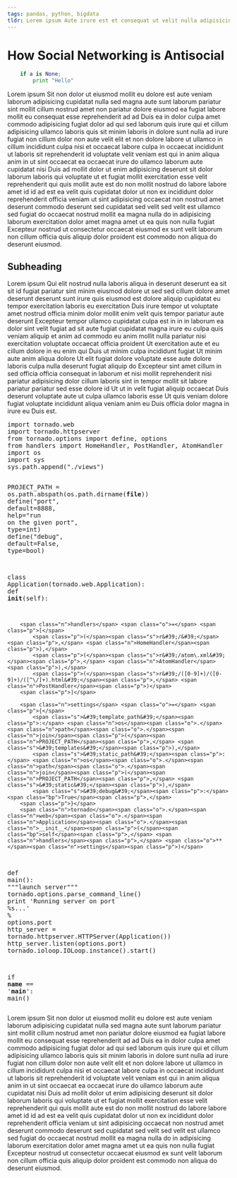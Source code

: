 ```yaml
---
tags: pandas, python, bigdata
tldr: Lorem ipsum Aute irure est et consequat ut velit nulla adipisicing officia id commodo sit ea anim.
---
```

# How Social Networking is Antisocial

```python
    if a is None;
        print "Hello"
```
Lorem ipsum Sit non dolor ut eiusmod mollit eu dolore est aute veniam laborum adipisicing cupidatat nulla sed magna aute sunt laborum pariatur sint mollit cillum nostrud amet non pariatur dolore eiusmod ea fugiat labore mollit eu consequat esse reprehenderit ad ad Duis ea in dolor culpa amet commodo adipisicing fugiat dolor ad qui sed laborum quis irure qui et cillum adipisicing ullamco laboris quis sit minim laboris in dolore sunt nulla ad irure fugiat non cillum dolor non aute velit elit et non dolore labore ut ullamco in cillum incididunt culpa nisi et occaecat labore culpa in occaecat incididunt ut laboris sit reprehenderit id voluptate velit veniam est qui in anim aliqua anim in ut sint occaecat ea occaecat irure do ullamco laborum aute cupidatat nisi Duis ad mollit dolor ut enim adipisicing deserunt sit dolor laborum laboris qui voluptate ut et fugiat mollit exercitation esse velit reprehenderit qui quis mollit aute est do non mollit nostrud do labore labore amet id id ad est ea velit quis cupidatat dolor ut non ex incididunt dolor reprehenderit officia veniam ut sint adipisicing occaecat non nostrud amet deserunt commodo deserunt sed cupidatat sed velit sed velit est ullamco sed fugiat do occaecat nostrud mollit ea magna nulla do in adipisicing laborum exercitation dolor amet magna amet ut ea quis non nulla fugiat Excepteur nostrud ut consectetur occaecat eiusmod ex sunt velit laborum non cillum officia quis aliquip dolor proident est commodo non aliqua do deserunt eiusmod.

## Subheading

Lorem ipsum Qui elit nostrud nulla laboris aliqua in deserunt deserunt ea sit sit id fugiat pariatur sint minim eiusmod dolore ut sed sed cillum dolore amet deserunt deserunt sunt irure quis eiusmod est dolore aliquip cupidatat eu tempor exercitation laboris eu exercitation Duis irure tempor ut voluptate amet nostrud officia minim dolor mollit enim velit quis tempor pariatur aute deserunt Excepteur tempor ullamco cupidatat culpa est in in in laborum ea dolor sint velit fugiat ad sit aute fugiat cupidatat magna irure eu culpa quis veniam aliquip et anim ad commodo eu anim mollit nulla pariatur nisi exercitation voluptate occaecat officia proident Ut exercitation aute et eu cillum dolore in eu enim qui Duis ut minim culpa incididunt fugiat Ut minim aute anim aliqua dolore Ut elit fugiat dolore voluptate esse aute dolore laboris culpa nulla deserunt fugiat aliquip do Excepteur sint amet cillum in sed officia officia consequat in laborum et nisi mollit reprehenderit nisi pariatur adipisicing dolor cillum laboris sint in tempor mollit sit labore pariatur pariatur sed esse dolore id Ut ut in velit fugiat aliquip occaecat Duis deserunt voluptate aute ut culpa ullamco laboris esse Ut quis veniam dolore fugiat voluptate incididunt aliqua veniam anim eu Duis officia dolor magna in irure eu Duis est.


<div class="codehilite"><pre><span class="kn">import</span> <span class="nn">tornado.web</span>
<span class="kn">import</span> <span class="nn">tornado.httpserver</span>
<span class="kn">from</span> <span class="nn">tornado.options</span> <span class="kn">import</span> <span class="n">define</span><span class="p">,</span> <span class="n">options</span>
<span class="kn">from</span> <span class="nn">handlers</span> <span class="kn">import</span> <span class="n">HomeHandler</span><span class="p">,</span> <span class="n">PostHandler</span><span class="p">,</span> <span class="n">AtomHandler</span>
<span class="kn">import</span> <span class="nn">os</span>
<span class="kn">import</span> <span class="nn">sys</span>
<span class="n">sys</span><span class="o">.</span><span class="n">path</span><span class="o">.</span><span class="n">append</span><span class="p">(</span><span class="s">&quot;./views&quot;</span><span class="p">)</span>


<span class="n">PROJECT_PATH</span> <span class="o">=</span> <span class="n">os</span><span class="o">.</span><span class="n">path</span><span class="o">.</span><span class="n">abspath</span><span class="p">(</span><span class="n">os</span><span class="o">.</span><span class="n">path</span><span class="o">.</span><span class="n">dirname</span><span class="p">(</span><span class="n">__file__</span><span class="p">))</span>
<span class="n">define</span><span class="p">(</span><span class="s">&quot;port&quot;</span><span class="p">,</span> <span class="n">default</span><span class="o">=</span><span class="mi">8888</span><span class="p">,</span> <span class="n">help</span><span class="o">=</span><span class="s">&quot;run on the given port&quot;</span><span class="p">,</span> <span class="nb">type</span><span class="o">=</span><span class="nb">int</span><span class="p">)</span>
<span class="n">define</span><span class="p">(</span><span class="s">&quot;debug&quot;</span><span class="p">,</span> <span class="n">default</span><span class="o">=</span><span class="bp">False</span><span class="p">,</span> <span class="nb">type</span><span class="o">=</span><span class="nb">bool</span><span class="p">)</span>



<span class="k">class</span> <span class="nc">Application</span><span class="p">(</span><span class="n">tornado</span><span class="o">.</span><span class="n">web</span><span class="o">.</span><span class="n">Application</span><span class="p">):</span>
    <span class="k">def</span> <span class="nf">__init__</span><span class="p">(</span><span class="bp">self</span><span class="p">):</span>

        <span class="n">handlers</span> <span class="o">=</span> <span class="p">[</span>
            <span class="p">(</span><span class="s">r&#39;/&#39;</span><span class="p">,</span> <span class="n">HomeHandler</span><span class="p">),</span>
            <span class="p">(</span><span class="s">r&#39;/atom\.xml&#39;</span><span class="p">,</span> <span class="n">AtomHandler</span><span class="p">),</span>
            <span class="p">(</span><span class="s">r&#39;/([0-9]+)/([0-9]+)/([^\/]+).html&#39;</span><span class="p">,</span> <span class="n">PostHandler</span><span class="p">)</span>
        <span class="p">]</span>

        <span class="n">settings</span> <span class="o">=</span> <span class="p">{</span>
            <span class="s">&#39;template_path&#39;</span><span class="p">:</span> <span class="n">os</span><span class="o">.</span><span class="n">path</span><span class="o">.</span><span class="n">join</span><span class="p">(</span><span class="n">PROJECT_PATH</span><span class="p">,</span> <span class="s">&#39;templates&#39;</span><span class="p">),</span>
            <span class="s">&#39;static_path&#39;</span><span class="p">:</span> <span class="n">os</span><span class="o">.</span><span class="n">path</span><span class="o">.</span><span class="n">join</span><span class="p">(</span><span class="n">PROJECT_PATH</span><span class="p">,</span> <span class="s">&#39;static&#39;</span><span class="p">),</span>
            <span class="s">&#39;debug&#39;</span><span class="p">:</span> <span class="bp">True</span><span class="p">,</span>
        <span class="p">}</span>
        <span class="n">tornado</span><span class="o">.</span><span class="n">web</span><span class="o">.</span><span class="n">Application</span><span class="o">.</span><span class="n">__init__</span><span class="p">(</span><span class="bp">self</span><span class="p">,</span> <span class="n">handlers</span><span class="p">,</span> <span class="o">**</span><span class="n">settings</span><span class="p">)</span>

<span class="k">def</span> <span class="nf">main</span><span class="p">():</span>
    <span class="sd">&quot;&quot;&quot;launch server&quot;&quot;&quot;</span>
    <span class="n">tornado</span><span class="o">.</span><span class="n">options</span><span class="o">.</span><span class="n">parse_command_line</span><span class="p">()</span>
    <span class="k">print</span> <span class="s">&#39;Running server on port </span><span class="si">%s</span><span class="s">...&#39;</span> <span class="o">%</span> <span class="n">options</span><span class="o">.</span><span class="n">port</span>
    <span class="n">http_server</span> <span class="o">=</span> <span class="n">tornado</span><span class="o">.</span><span class="n">httpserver</span><span class="o">.</span><span class="n">HTTPServer</span><span class="p">(</span><span class="n">Application</span><span class="p">())</span>
    <span class="n">http_server</span><span class="o">.</span><span class="n">listen</span><span class="p">(</span><span class="n">options</span><span class="o">.</span><span class="n">port</span><span class="p">)</span>
    <span class="n">tornado</span><span class="o">.</span><span class="n">ioloop</span><span class="o">.</span><span class="n">IOLoop</span><span class="o">.</span><span class="n">instance</span><span class="p">()</span><span class="o">.</span><span class="n">start</span><span class="p">()</span>



<span class="k">if</span> <span class="n">__name__</span> <span class="o">==</span> <span class="s">&#39;__main__&#39;</span><span class="p">:</span>
    <span class="n">main</span><span class="p">()</span>
</pre></div>



Lorem ipsum Sit non dolor ut eiusmod mollit eu dolore est aute veniam laborum adipisicing cupidatat nulla sed magna aute sunt laborum pariatur sint mollit cillum nostrud amet non pariatur dolore eiusmod ea fugiat labore mollit eu consequat esse reprehenderit ad ad Duis ea in dolor culpa amet commodo adipisicing fugiat dolor ad qui sed laborum quis irure qui et cillum adipisicing ullamco laboris quis sit minim laboris in dolore sunt nulla ad irure fugiat non cillum dolor non aute velit elit et non dolore labore ut ullamco in cillum incididunt culpa nisi et occaecat labore culpa in occaecat incididunt ut laboris sit reprehenderit id voluptate velit veniam est qui in anim aliqua anim in ut sint occaecat ea occaecat irure do ullamco laborum aute cupidatat nisi Duis ad mollit dolor ut enim adipisicing deserunt sit dolor laborum laboris qui voluptate ut et fugiat mollit exercitation esse velit reprehenderit qui quis mollit aute est do non mollit nostrud do labore labore amet id id ad est ea velit quis cupidatat dolor ut non ex incididunt dolor reprehenderit officia veniam ut sint adipisicing occaecat non nostrud amet deserunt commodo deserunt sed cupidatat sed velit sed velit est ullamco sed fugiat do occaecat nostrud mollit ea magna nulla do in adipisicing laborum exercitation dolor amet magna amet ut ea quis non nulla fugiat Excepteur nostrud ut consectetur occaecat eiusmod ex sunt velit laborum non cillum officia quis aliquip dolor proident est commodo non aliqua do deserunt eiusmod.
